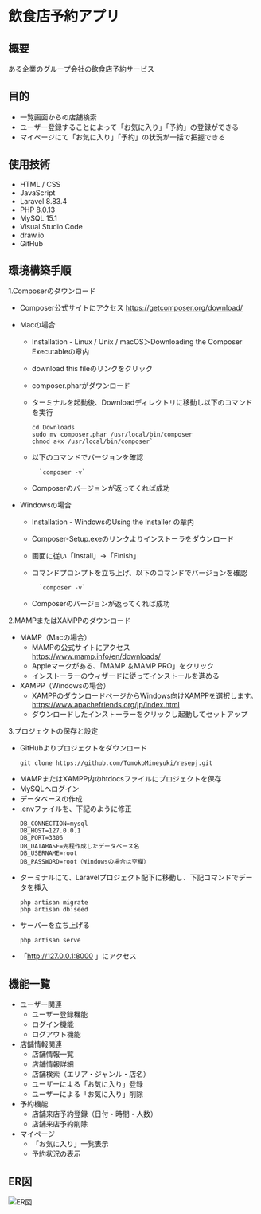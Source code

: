# 飲食店予約アプリ

## 概要
ある企業のグループ会社の飲食店予約サービス

## 目的
 - 一覧画面からの店舗検索
 - ユーザー登録することによって「お気に入り」「予約」の登録ができる
 - マイページにて「お気に入り」「予約」の状況が一括で把握できる

## 使用技術
- HTML / CSS
- JavaScript
- Laravel 8.83.4
- PHP 8.0.13
- MySQL 15.1
- Visual Studio Code
- draw.io
- GitHub


## 環境構築手順
1.Composerのダウンロード
- Composer公式サイトにアクセス <https://getcomposer.org/download/>
- Macの場合
  - Installation - Linux / Unix / macOS＞Downloading the Composer Executableの章内
  
  - download this fileのリンクをクリック
  
  - composer.pharがダウンロード
  
  - ターミナルを起動後、Downloadディレクトリに移動し以下のコマンドを実行
    ```
    cd Downloads
    sudo mv composer.phar /usr/local/bin/composer
    chmod a+x /usr/local/bin/composer`
    ```
   - 以下のコマンドでバージョンを確認
      ```
        `composer -v`
      ```
  - Composerのバージョンが返ってくれば成功

- Windowsの場合
  - Installation - WindowsのUsing the Installer の章内
  
  - Composer-Setup.exeのリンクよりインストーラをダウンロード

  - 画面に従い「Install」→「Finish」

  - コマンドプロンプトを立ち上げ、以下のコマンドでバージョンを確認

      ```
        `composer -v`
      ```

  - Composerのバージョンが返ってくれば成功


2.MAMPまたはXAMPPのダウンロード
 - MAMP（Macの場合）
   - MAMPの公式サイトにアクセス <https://www.mamp.info/en/downloads/>
    - Appleマークがある、「MAMP ＆MAMP PRO」をクリック
    - インストーラーのウィザードに従ってインストールを進める
  - XAMPP（Windowsの場合）
    - XAMPPのダウンロードページからWindows向けXAMPPを選択します。<https://www.apachefriends.org/jp/index.html>
    - ダウンロードしたインストーラーをクリックし起動してセットアップ

3.プロジェクトの保存と設定
 - GitHubよりプロジェクトをダウンロード
    ```
    git clone https://github.com/TomokoMineyuki/resepj.git
    ```
- MAMPまたはXAMPP内のhtdocsファイルにプロジェクトを保存
- MySQLへログイン
- データベースの作成
- .envファイルを、下記のように修正
  ```
  DB_CONNECTION=mysql
  DB_HOST=127.0.0.1
  DB_PORT=3306
  DB_DATABASE=先程作成したデータベース名
  DB_USERNAME=root
  DB_PASSWORD=root（Windowsの場合は空欄）
  ```
- ターミナルにて、Laravelプロジェクト配下に移動し、下記コマンドでデータを挿入
  ```
  php artisan migrate
  php artisan db:seed
  ```
- サーバーを立ち上げる
  ```
  php artisan serve
  ```
- 「<http://127.0.0.1:8000> 」にアクセス


## 機能一覧

- ユーザー関連
  - ユーザー登録機能
  - ログイン機能
  - ログアウト機能
- 店舗情報関連
  - 店舗情報一覧
   - 店舗情報詳細
  - 店舗検索（エリア・ジャンル・店名）
  - ユーザーによる「お気に入り」登録
  - ユーザーによる「お気に入り」削除
- 予約機能
   - 店舗来店予約登録（日付・時間・人数）
   - 店舗来店予約削除
- マイページ
  - 「お気に入り」一覧表示
  - 予約状況の表示


## ER図
![ER図](/src/public/img/readme/reseER.png)
